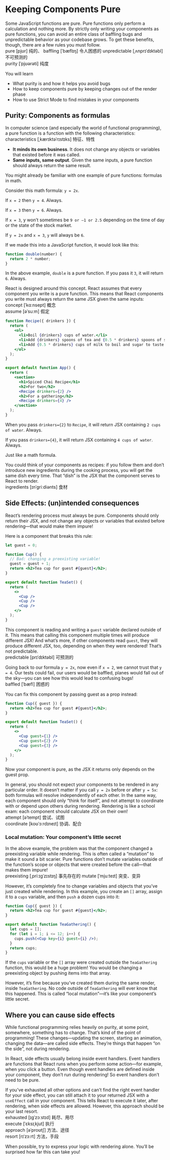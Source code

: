 # Keeping Components Pure
Some JavaScript functions are pure. Pure functions only perform a calculation and nothing more. By strictly only writing your components as pure functions, you can avoid an entire class of baffling bugs and unpredictable behavior as your codebase grows. To get these benefits, though, there are a few rules you must follow.\
pure [pjʊr] 纯的、
baffling [ˈbæflɪŋ] 令人困惑的
unpredictable [ˌʌnprɪˈdɪktəbl] 不可预测的\
purity [ˈpjʊərəti] 纯度

You will learn
- What purity is and how it helps you avoid bugs
- How to keep components pure by keeping changes out of the render phase
- How to use Strict Mode to find mistakes in your components

## Purity: Components as formulas
In computer science (and especially the world of functional programming), a pure function is a function with the following characteristics:\
characteristics [ˌkærɪktəˈrɪstɪks] 特征、特性

- **It minds its own business**. It does not change any objects or variables that existed before it was called.
- **Same inputs, same output**. Given the same inputs, a pure function should always return the same result.

You might already be familiar with one example of pure functions: formulas in math.

Consider this math formula: `y = 2x`.

If `x = 2` then `y = 4`. Always.

If `x = 3` then `y = 6`. Always.

If `x = 3`, y won’t sometimes be `9 or –1 or 2.5` depending on the time of day or the state of the stock market.

If `y = 2x` and `x = 3`, `y` will always be `6`.

If we made this into a JavaScript function, it would look like this:
```jsx
function double(number) {
  return 2 * number;
}
```
In the above example, `double` is a pure function. If you pass it `3`, it will return `6`. Always.

React is designed around this concept. React assumes that every component you write is a pure function. This means that React components you write must always return the same JSX given the same inputs:\
concept [ˈkɑːnsept] 概念\
assume [əˈsuːm] 假定

```jsx
function Recipe({ drinkers }) {
  return (
    <ol>    
      <li>Boil {drinkers} cups of water.</li>
      <li>Add {drinkers} spoons of tea and {0.5 * drinkers} spoons of spice.</li>
      <li>Add {0.5 * drinkers} cups of milk to boil and sugar to taste.</li>
    </ol>
  );
}

export default function App() {
  return (
    <section>
      <h1>Spiced Chai Recipe</h1>
      <h2>For two</h2>
      <Recipe drinkers={2} />
      <h2>For a gathering</h2>
      <Recipe drinkers={4} />
    </section>
  );
}
```
When you pass `drinkers={2}` to `Recipe`, it will return JSX containing `2 cups of water`. Always.

If you pass `drinkers={4}`, it will return JSX containing `4 cups of water`. Always.

Just like a math formula.

You could think of your components as recipes: if you follow them and don’t introduce new ingredients during the cooking process, you will get the same dish every time. That “dish” is the JSX that the component serves to React to render.\
ingredients [ɪnˈɡriːdiənts] 食材

## Side Effects: (un)intended consequences
React’s rendering process must always be pure. Components should only return their JSX, and not change any objects or variables that existed before rendering—that would make them impure!

Here is a component that breaks this rule:
```jsx
let guest = 0;

function Cup() {
  // Bad: changing a preexisting variable!
  guest = guest + 1;
  return <h2>Tea cup for guest #{guest}</h2>;
}

export default function TeaSet() {
  return (
    <>
      <Cup />
      <Cup />
      <Cup />
    </>
  );
}
```
This component is reading and writing a `guest` variable declared outside of it. This means that calling this component multiple times will produce different JSX! And what’s more, if other components read `guest`, they will produce different JSX, too, depending on when they were rendered! That’s not predictable.\
predictable [prɪˈdɪktəbl] 可预测的

Going back to our formula `y = 2x`, now even if `x = 2`, we cannot trust that `y = 4`. Our tests could fail, our users would be baffled, planes would fall out of the sky—you can see how this would lead to confusing bugs!\
baffled [ˈbæfl] 困惑的

You can fix this component by passing guest as a prop instead:
```jsx
function Cup({ guest }) {
  return <h2>Tea cup for guest #{guest}</h2>;
}

export default function TeaSet() {
  return (
    <>
      <Cup guest={1} />
      <Cup guest={2} />
      <Cup guest={3} />
    </>
  );
}
```
Now your component is pure, as the JSX it returns only depends on the guest prop.

In general, you should not expect your components to be rendered in any particular order. It doesn’t matter if you call `y = 2x` before or after `y = 5x`: both formulas will resolve independently of each other. In the same way, each component should only “think for itself”, and not attempt to coordinate with or depend upon others during rendering. Rendering is like a school exam: each component should calculate JSX on their own!\
attempt [əˈtempt] 尝试、试图\
coordinate [koʊˈɔːrdɪneɪt] 协调、配合

### Local mutation: Your component’s little secret
In the above example, the problem was that the component changed a preexisting variable while rendering. This is often called a “mutation” to make it sound a bit scarier. Pure functions don’t mutate variables outside of the function’s scope or objects that were created before the call—that makes them impure!\
preexisting [ˌpriːɪɡˈzɪstɪŋ] 事先存在的
mutate [ˈmjuːteɪt] 突变、变异

However, it’s completely fine to change variables and objects that you’ve just created while rendering. In this example, you create an `[]` array, assign it to a `cups` variable, and then `push` a dozen cups into it:
```jsx
function Cup({ guest }) {
  return <h2>Tea cup for guest #{guest}</h2>;
}

export default function TeaGathering() {
  let cups = [];
  for (let i = 1; i <= 12; i++) {
    cups.push(<Cup key={i} guest={i} />);
  }
  return cups;
}
```
If the `cups` variable or the `[]` array were created outside the `TeaGathering` function, this would be a huge problem! You would be changing a preexisting object by pushing items into that array.

However, it’s fine because you’ve created them during the same render, inside `TeaGathering`. No code outside of `TeaGathering` will ever know that this happened. This is called “local mutation”—it’s like your component’s little secret.

## Where you can cause side effects
While functional programming relies heavily on purity, at some point, somewhere, something has to change. That’s kind of the point of programming! These changes—updating the screen, starting an animation, changing the data—are called side effects. They’re things that happen “on the side”, not during rendering.

In React, side effects usually belong inside event handlers. Event handlers are functions that React runs when you perform some action—for example, when you click a button. Even though event handlers are defined inside your component, they don’t run during rendering! So event handlers don’t need to be pure.

If you’ve exhausted all other options and can’t find the right event handler for your side effect, you can still attach it to your returned JSX with a `useEffect` call in your component. This tells React to execute it later, after rendering, when side effects are allowed. However, this approach should be your last resort.\
exhausted [ɪɡˈzɔːstɪd] 耗尽、用尽\
execute [ˈɛksɪˌkjut] 执行\
approach [əˈproʊtʃ] 方法、途径\
resort [rɪˈzɔːrt] 方法，手段

When possible, try to express your logic with rendering alone. You’ll be surprised how far this can take you!
